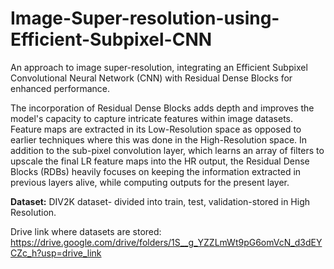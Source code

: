 # Image-Super-resolution-using-Efficient-Subpixel-CNN

An approach to image super-resolution, integrating an Efficient Subpixel Convolutional Neural Network (CNN) with Residual Dense Blocks for enhanced performance.

The incorporation of Residual Dense Blocks adds depth and improves the model's capacity to capture intricate features within image datasets. Feature maps are extracted in its Low-Resolution space as opposed to earlier techniques where this was done in the High-Resolution space. In addition to the sub-pixel convolution layer, which learns an array of filters to upscale the final LR feature maps into the HR output, the Residual Dense Blocks (RDBs) heavily focuses on keeping the information extracted in previous layers alive, while computing outputs for the present layer.

**Dataset:**
DIV2K dataset- divided into train, test, validation-stored in High Resolution.


Drive link where datasets are stored: https://drive.google.com/drive/folders/1S__g_YZZLmWt9pG6omVcN_d3dEYCZc_h?usp=drive_link

